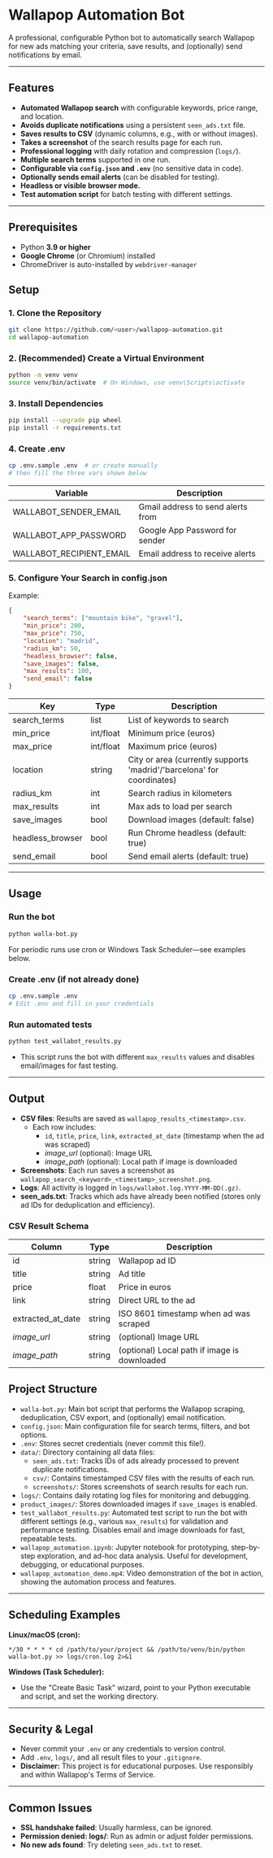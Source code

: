 # Wallapop Automation Bot

A professional, configurable Python bot to automatically search Wallapop for new ads matching your criteria, save results, and (optionally) send notifications by email.

---

## Features
- **Automated Wallapop search** with configurable keywords, price range, and location.
- **Avoids duplicate notifications** using a persistent `seen_ads.txt` file.
- **Saves results to CSV** (dynamic columns, e.g., with or without images).
- **Takes a screenshot** of the search results page for each run.
- **Professional logging** with daily rotation and compression (`logs/`).
- **Multiple search terms** supported in one run.
- **Configurable via `config.json` and `.env`** (no sensitive data in code).
- **Optionally sends email alerts** (can be disabled for testing).
- **Headless or visible browser mode.**
- **Test automation script** for batch testing with different settings.

---

## Prerequisites

- Python **3.9 or higher**
- **Google Chrome** (or Chromium) installed
- ChromeDriver is auto-installed by `webdriver-manager`

## Setup

### 1. Clone the Repository
```bash
git clone https://github.com/<user>/wallapop-automation.git
cd wallapop-automation
```

### 2. (Recommended) Create a Virtual Environment
```bash
python -m venv venv
source venv/bin/activate  # On Windows, use venv\Scripts\activate
```

### 3. Install Dependencies
```bash
pip install --upgrade pip wheel
pip install -r requirements.txt
```

### 4. Create .env
```bash
cp .env.sample .env  # or create manually
# then fill the three vars shown below
```

| Variable                   | Description                        |
|----------------------------|------------------------------------|
| WALLABOT_SENDER_EMAIL      | Gmail address to send alerts from  |
| WALLABOT_APP_PASSWORD      | Google App Password for sender     |
| WALLABOT_RECIPIENT_EMAIL   | Email address to receive alerts    |

### 5. Configure Your Search in config.json
Example:
```json
{
    "search_terms": ["mountain bike", "gravel"],
    "min_price": 200,
    "max_price": 750,
    "location": "madrid",
    "radius_km": 50,
    "headless_browser": false,
    "save_images": false,
    "max_results": 100,
    "send_email": false
}
```

| Key              | Type      | Description                                                                 |
|------------------|-----------|-----------------------------------------------------------------------------|
| search_terms     | list      | List of keywords to search                                                  |
| min_price        | int/float | Minimum price (euros)                                                       |
| max_price        | int/float | Maximum price (euros)                                                       |
| location         | string    | City or area (currently supports 'madrid'/'barcelona' for coordinates)      |
| radius_km        | int       | Search radius in kilometers                                                 |
| max_results      | int       | Max ads to load per search                                                  |
| save_images      | bool      | Download images (default: false)                                            |
| headless_browser | bool      | Run Chrome headless (default: true)                                         |
| send_email       | bool      | Send email alerts (default: true)                                           |

---

## Usage

### Run the bot
```bash
python walla-bot.py
```
For periodic runs use cron or Windows Task Scheduler—see examples below.

### Create .env (if not already done)
```bash
cp .env.sample .env
# Edit .env and fill in your credentials
```

### Run automated tests
```bash
python test_wallabot_results.py
```
- This script runs the bot with different `max_results` values and disables email/images for fast testing.

---

## Output
- **CSV files**: Results are saved as `wallapop_results_<timestamp>.csv`.
  - Each row includes:
    - `id`, `title`, `price`, `link`, `extracted_at_date` (timestamp when the ad was scraped)
    - *image_url* (optional): Image URL
    - *image_path* (optional): Local path if image is downloaded
- **Screenshots**: Each run saves a screenshot as `wallapop_search_<keyword>_<timestamp>_screenshot.png`.
- **Logs**: All activity is logged in `logs/wallabot.log.YYYY-MM-DD(.gz)`.
- **seen_ads.txt**: Tracks which ads have already been notified (stores only ad IDs for deduplication and efficiency).

### CSV Result Schema

| Column             | Type    | Description                                 |
|--------------------|---------|---------------------------------------------|
| id                 | string  | Wallapop ad ID                              |
| title              | string  | Ad title                                    |
| price              | float   | Price in euros                              |
| link               | string  | Direct URL to the ad                        |
| extracted_at_date  | string  | ISO 8601 timestamp when ad was scraped      |
| *image_url*        | string  | (optional) Image URL                        |
| *image_path*       | string  | (optional) Local path if image is downloaded|

## Project Structure

- `walla-bot.py`: Main bot script that performs the Wallapop scraping, deduplication, CSV export, and (optionally) email notification.
- `config.json`: Main configuration file for search terms, filters, and bot options.
- `.env`: Stores secret credentials (never commit this file!).
- `data/`: Directory containing all data files:
  - `seen_ads.txt`: Tracks IDs of ads already processed to prevent duplicate notifications.
  - `csv/`: Contains timestamped CSV files with the results of each run.
  - `screenshots/`: Stores screenshots of search results for each run.
- `logs/`: Contains daily rotating log files for monitoring and debugging.
- `product_images/`: Stores downloaded images if `save_images` is enabled.
- `test_wallabot_results.py`: Automated test script to run the bot with different settings (e.g., various `max_results`) for validation and performance testing. Disables email and image downloads for fast, repeatable tests.
- `wallapop_automation.ipynb`: Jupyter notebook for prototyping, step-by-step exploration, and ad-hoc data analysis. Useful for development, debugging, or educational purposes.
- `wallapop_automation_demo.mp4`: Video demonstration of the bot in action, showing the automation process and features.

---

## Scheduling Examples

**Linux/macOS (cron):**
```
*/30 * * * * cd /path/to/your/project && /path/to/venv/bin/python walla-bot.py >> logs/cron.log 2>&1
```

**Windows (Task Scheduler):**
- Use the "Create Basic Task" wizard, point to your Python executable and script, and set the working directory.

---

## Security & Legal
- Never commit your `.env` or any credentials to version control.
- Add `.env`, `logs/`, and all result files to your `.gitignore`.
- **Disclaimer:** This project is for educational purposes. Use responsibly and within Wallapop's Terms of Service.

---

## Common Issues
- **SSL handshake failed**: Usually harmless, can be ignored.
- **Permission denied: logs/**: Run as admin or adjust folder permissions.
- **No new ads found**: Try deleting `seen_ads.txt` to reset.